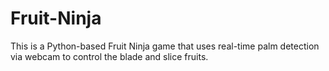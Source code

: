 # Fruit-Ninja
This is a Python-based Fruit Ninja game that uses real-time palm detection via webcam to control the blade and slice fruits.
